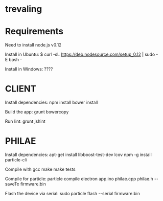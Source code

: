# trevaling

Requirements
============

Need to install node.js v0.12

Install in Ubuntu:
$ curl -sL https://deb.nodesource.com/setup_0.12 | sudo -E bash -

Install in Windows:
????

CLIENT
======

Install dependencies:
npm install
bower install

Build the app:
grunt bowercopy

Run lint:
grunt jshint

PHILAE
======

Install dependencies:
apt-get install libboost-test-dev lcov
npm -g install particle-cli

Compile with gcc
make
make tests

Compile for particle:
particle compile electron app.ino philae.cpp philae.h --saveTo firmware.bin

Flash the device via serial:
sudo particle flash --serial firmware.bin
